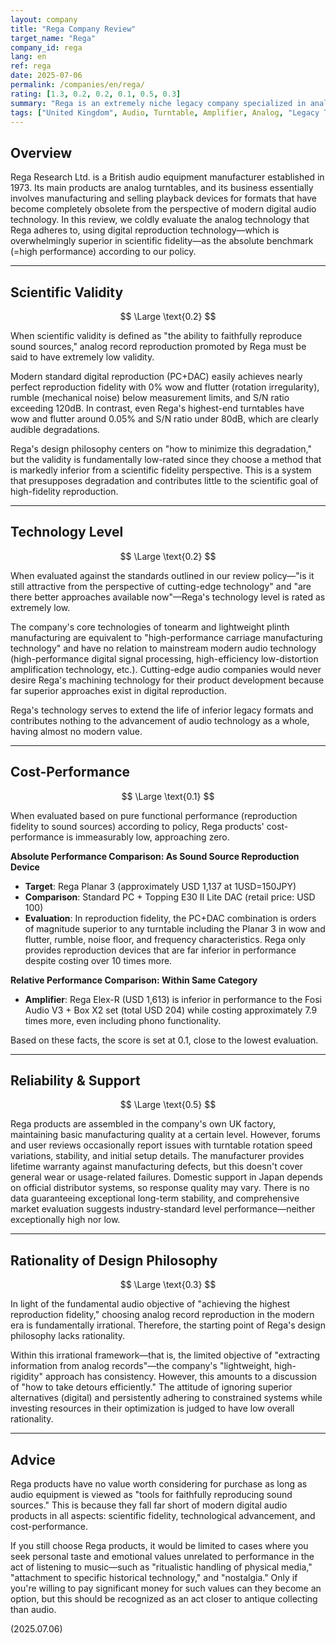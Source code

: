 ```yaml
---
layout: company
title: "Rega Company Review"
target_name: "Rega"
company_id: rega
lang: en
ref: rega
date: 2025-07-06
permalink: /companies/en/rega/
rating: [1.3, 0.2, 0.2, 0.1, 0.5, 0.3]
summary: "Rega is an extremely niche legacy company specialized in analog reproduction that falls far short of modern digital standards in scientific fidelity and technological advancement. Its technology refines outdated formats and is valued low from a cutting-edge technology perspective. Pure performance-to-price ratio is catastrophic, and its value depends entirely on personal taste and nostalgia."
tags: ["United Kingdom", Audio, Turntable, Amplifier, Analog, "Legacy Technology", "Digital Comparison"]
---
```


## Overview

Rega Research Ltd. is a British audio equipment manufacturer established in 1973. Its main products are analog turntables, and its business essentially involves manufacturing and selling playback devices for formats that have become completely obsolete from the perspective of modern digital audio technology. In this review, we coldly evaluate the analog technology that Rega adheres to, using digital reproduction technology—which is overwhelmingly superior in scientific fidelity—as the absolute benchmark (=high performance) according to our policy.

---

## Scientific Validity

$$ \Large \text{0.2} $$

When scientific validity is defined as "the ability to faithfully reproduce sound sources," analog record reproduction promoted by Rega must be said to have extremely low validity.

Modern standard digital reproduction (PC+DAC) easily achieves nearly perfect reproduction fidelity with 0% wow and flutter (rotation irregularity), rumble (mechanical noise) below measurement limits, and S/N ratio exceeding 120dB. In contrast, even Rega's highest-end turntables have wow and flutter around 0.05% and S/N ratio under 80dB, which are clearly audible degradations.

Rega's design philosophy centers on "how to minimize this degradation," but the validity is fundamentally low-rated since they choose a method that is markedly inferior from a scientific fidelity perspective. This is a system that presupposes degradation and contributes little to the scientific goal of high-fidelity reproduction.

---

## Technology Level

$$ \Large \text{0.2} $$

When evaluated against the standards outlined in our review policy—"is it still attractive from the perspective of cutting-edge technology" and "are there better approaches available now"—Rega's technology level is rated as extremely low.

The company's core technologies of tonearm and lightweight plinth manufacturing are equivalent to "high-performance carriage manufacturing technology" and have no relation to mainstream modern audio technology (high-performance digital signal processing, high-efficiency low-distortion amplification technology, etc.). Cutting-edge audio companies would never desire Rega's machining technology for their product development because far superior approaches exist in digital reproduction.

Rega's technology serves to extend the life of inferior legacy formats and contributes nothing to the advancement of audio technology as a whole, having almost no modern value.

---

## Cost-Performance

$$ \Large \text{0.1} $$

When evaluated based on pure functional performance (reproduction fidelity to sound sources) according to policy, Rega products' cost-performance is immeasurably low, approaching zero.

**Absolute Performance Comparison: As Sound Source Reproduction Device**
- **Target**: Rega Planar 3 (approximately USD 1,137 at 1USD=150JPY)
- **Comparison**: Standard PC + Topping E30 II Lite DAC (retail price: USD 100)
- **Evaluation**: In reproduction fidelity, the PC+DAC combination is orders of magnitude superior to any turntable including the Planar 3 in wow and flutter, rumble, noise floor, and frequency characteristics. Rega only provides reproduction devices that are far inferior in performance despite costing over 10 times more.

**Relative Performance Comparison: Within Same Category**
- **Amplifier**: Rega Elex-R (USD 1,613) is inferior in performance to the Fosi Audio V3 + Box X2 set (total USD 204) while costing approximately 7.9 times more, even including phono functionality.

Based on these facts, the score is set at 0.1, close to the lowest evaluation.

---

## Reliability & Support

$$ \Large \text{0.5} $$

Rega products are assembled in the company's own UK factory, maintaining basic manufacturing quality at a certain level. However, forums and user reviews occasionally report issues with turntable rotation speed variations, stability, and initial setup details. The manufacturer provides lifetime warranty against manufacturing defects, but this doesn't cover general wear or usage-related failures. Domestic support in Japan depends on official distributor systems, so response quality may vary. There is no data guaranteeing exceptional long-term stability, and comprehensive market evaluation suggests industry-standard level performance—neither exceptionally high nor low.

---

## Rationality of Design Philosophy

$$ \Large \text{0.3} $$

In light of the fundamental audio objective of "achieving the highest reproduction fidelity," choosing analog record reproduction in the modern era is fundamentally irrational. Therefore, the starting point of Rega's design philosophy lacks rationality.

Within this irrational framework—that is, the limited objective of "extracting information from analog records"—the company's "lightweight, high-rigidity" approach has consistency. However, this amounts to a discussion of "how to take detours efficiently." The attitude of ignoring superior alternatives (digital) and persistently adhering to constrained systems while investing resources in their optimization is judged to have low overall rationality.

---

## Advice

Rega products have no value worth considering for purchase as long as audio equipment is viewed as "tools for faithfully reproducing sound sources." This is because they fall far short of modern digital audio products in all aspects: scientific fidelity, technological advancement, and cost-performance.

If you still choose Rega products, it would be limited to cases where you seek personal taste and emotional values unrelated to performance in the act of listening to music—such as "ritualistic handling of physical media," "attachment to specific historical technology," and "nostalgia." Only if you're willing to pay significant money for such values can they become an option, but this should be recognized as an act closer to antique collecting than audio.

(2025.07.06)